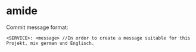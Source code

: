 # amide
Commit message format:
```shell
<SERVICE>: <message> //In order to create a message suitable for this Projekt, mix german und Englisch.
```
